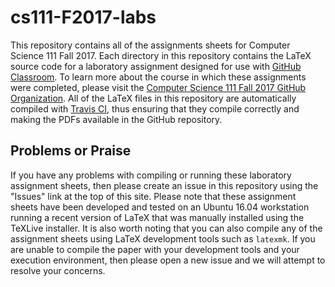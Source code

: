 # cs111-F2017-labs

This repository contains all of the assignments sheets for Computer Science 111
Fall 2017. Each directory in this repository contains the LaTeX source code for
a laboratory assignment designed for use with [GitHub
Classroom](https://classroom.github.com/). To learn more about the course in
which these assignments were completed, please visit the [Computer Science 111
Fall 2017 GitHub
Organization](https://github.com/Allegheny-Computer-Science-111-F2017). All of
the LaTeX files in this repository are automatically compiled with [Travis
CI](https://travis-ci.org/), thus ensuring that they compile correctly and
making the PDFs available in the GitHub repository.

## Problems or Praise

If you have any problems with compiling or running these laboratory assignment
sheets, then please create an issue in this repository using the "Issues" link
at the top of this site. Please note that these assignment sheets have been
developed and tested on an Ubuntu 16.04 workstation running a recent version of
LaTeX that was manually installed using the TeXLive installer. It is also worth
noting that you can also compile any of the assignment sheets using LaTeX
development tools such as `latexmk`. If you are unable to compile the paper with
your development tools and your execution environment, then please open a new
issue and we will attempt to resolve your concerns.
